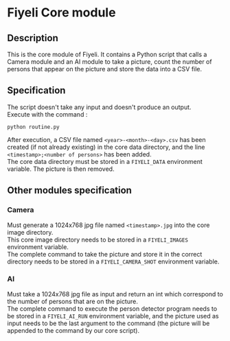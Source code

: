 # Fiyeli Core module

## Description
This is the core module of Fiyeli.
It contains a Python script that calls a Camera module and an AI module to take a picture, count the number of persons that appear on the picture and store the data into a CSV file.

## Specification
The script doesn't take any input and doesn't produce an output.\
Execute with the command :
```
python routine.py
```
After execution, a CSV file named `<year>-<month>-<day>.csv` has been created (if not already existing) in the core data directory, and the line `<timestamp>;<number of persons>` has been added.\
The core data directory must be stored in a `FIYELI_DATA` environment variable.
The picture is then removed.

## Other modules specification

### Camera
Must generate a 1024x768 jpg file named `<timestamp>.jpg` into the core image directory.\
This core image directory needs to be stored in a `FIYELI_IMAGES` environment variable.\
The complete command to take the picture and store it in the correct directory needs to be stored in a `FIYELI_CAMERA_SHOT` environment variable.

### AI
Must take a 1024x768 jpg file as input and return an int which correspond to the number of persons that are on the picture.\
The complete command to execute the person detector program needs to be stored in a `FIYELI_AI_RUN` environment variable, and the picture used as input needs to be the last argument to the command (the picture will be appended to the command by our core script).